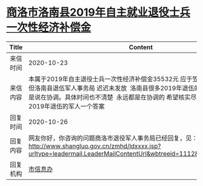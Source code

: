 # <a href="http://www.shangluo.gov.cn/zmhd/ldxxxx.jsp?urltype=leadermail.LeaderMailContentUrl&wbtreeid=1112&leadermailid=6557">商洛市洛南县2019年自主就业退役士兵一次性经济补偿金</a>
|Title|Content|
|:---:|---|
|来信时间|2020-10-23|
|来信内容|本属于2019年自主退役士兵一次性经济补偿金35532元 应于笠年7月份发放到位，但洛南县退伍军人事务局 迟迟未发放  洛南县很多2019年退伍的军人都在问 问到就是说在协调。具体时间也不清楚  永远都是在协调的 希望核实尽早给商洛市洛南县2019年退伍的军人一个答案|
|回复时间|2020-10-26|
|回复内容|网友你好，你咨询的问题商洛市退役军人事务局已经回复，见：http://www.shangluo.gov.cn/zmhd/ldxxxx.jsp?urltype=leadermail.LeaderMailContentUrl&wbtreeid=1112&leadermailid=6496|
|回复机构|<a href="../../categories/agencies/市信息办.md">市信息办</a>|